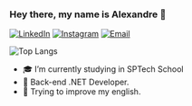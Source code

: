 ### Hey there, my name is Alexandre 👋


[![LinkedIn](https://img.shields.io/badge/LinkedIn-0077B5?style=for-the-badge&logo=linkedin&logoColor=white
)](https://www.linkedin.com/in/alexandre-costa-rodrigues-92b778186/)
[![Instagram](https://img.shields.io/badge/Instagram-E4405F?style=for-the-badge&logo=instagram&logoColor=white)](https://www.instagram.com/ale_costx/)
[![Email](https://img.shields.io/badge/Gmail-D14836?style=for-the-badge&logo=gmail&logoColor=white)](mailto:alecosta.gg2@gmail.com)

![Top Langs](https://github-readme-stats.vercel.app/api/top-langs/?username=alecostx&layout=compact)
- 🎓 I’m currently studying in SPTech School 
- 📖 Back-end .NET Developer.
- 💬 Trying to improve my english.
